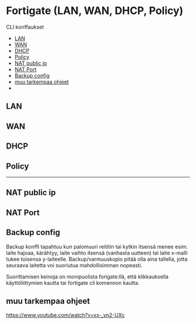 # Fortigate (LAN, WAN, DHCP, Policy)
CLI konffaukset

* [LAN](#LAN)
* [WAN](#WAN)
* [DHCP](#DHCP)
* [Policy](#Policy)
* [NAT public ip](#NAT-public-ip)
* [NAT Port](#NAT-Port)
* [Backup config](#Backup-config)
* [muu tarkempaa ohjeet](#muu-tarkempaa-ohjeet)
* [](#)

## LAN

## WAN

## DHCP

## Policy

<hr>

## NAT public ip

## NAT Port

## Backup config

Backup konffi tapahtuu kun palomuuri reititin tai kytkin itsensä menee esim. laite hajoaa, kärähtyy, laite vaihto itsensä (vanhasta uutteen) tai laite x-malli tukee toisensa y-laiteelle. Backup/varmuuskopio pitää olla aina tallella, jotta seuraava laitetta voi suoriutua mahdollisimman nopeasti. 

Suorittamisen keinoja on monipuolista forigate:llä, että klikkauksella käyttöliittymien kautta tai fortigate cli komennon kautta.




## muu tarkempaa ohjeet
https://www.youtube.com/watch?v=xx-_yn2-UXc
